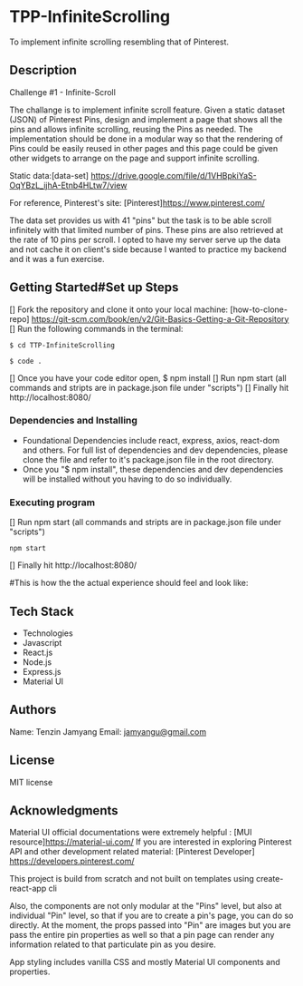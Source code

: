 # TPP-InfiniteScrolling

To implement infinite scrolling resembling that of Pinterest. 

## Description

Challenge #1 - Infinite-Scroll

The challange is to implement infinite scroll feature. Given a static dataset (JSON) of Pinterest Pins, design and implement a page that shows all the pins and allows infinite scrolling, reusing the Pins as needed. The implementation should be done in a modular way so that the rendering of Pins could be easily reused in other pages and this page could be given other widgets to arrange on the page and support infinite scrolling.

Static data:[data-set] https://drive.google.com/file/d/1VHBpkiYaS-OqYBzL_ijhA-Etnb4HLtw7/view

For reference, Pinterest's site: [Pinterest]https://www.pinterest.com/

The data set provides us with 41 "pins" but the task is to be able scroll infinitely with that limited number of pins. These pins are also retrieved at the rate of 10 pins per scroll. 
I opted to have my server serve up the data and not cache it on client's side because I wanted to practice my backend and it was a fun exercise. 

## Getting Started#Set up Steps

[] Fork the repository and clone it onto your local machine: [how-to-clone-repo] https://git-scm.com/book/en/v2/Git-Basics-Getting-a-Git-Repository 
[] Run the following commands in the terminal:    
```
$ cd TTP-InfiniteScrolling     
```
```
$ code .
```
[] Once you have your code editor open, $ npm install 
[] Run npm start (all commands and stripts are in package.json file under "scripts")
[] Finally hit http://localhost:8080/

### Dependencies and Installing

* Foundational Dependencies include react, express, axios, react-dom and others. For full list of dependencies and dev dependencies, please clone the file and refer to it's package.json file in the root directory. 
* Once you "$ npm install", these dependencies and dev dependencies will be installed without you having to do so individually. 


### Executing program
[] Run npm start (all commands and stripts are in package.json file under "scripts")
```
npm start
```
[] Finally hit http://localhost:8080/


#This is how the the actual experience should feel and look like:




## Tech Stack
* Technologies
* Javascript
* React.js
* Node.js
* Express.js
* Material UI

## Authors

Name: Tenzin Jamyang
Email: jamyangu@gmail.com




## License

MIT license

## Acknowledgments
Material UI official documentations were extremely helpful : [MUI resource]https://material-ui.com/
If you are interested in exploring Pinterest API and other development related material: [Pinterest Developer] https://developers.pinterest.com/


This project is build from scratch and not built on templates using create-react-app cli

Also, the components are not only modular at the "Pins" level, but also at individual "Pin" level, so that if you are to create a pin's page, you can do so directly. At the moment, the props passed into "Pin" are images but you are pass the entire pin properties as well so that a pin page can render any information related to that particulate pin as you desire.

App styling includes vanilla CSS and mostly Material UI components and properties. 
